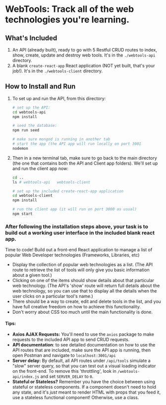 # WebTools: Track all of the web technologies you're learning.

## What's Included

1. An API (already built), ready to go with 5 Restful CRUD routes to index, show, create, update and destroy web tools. It's in the `./webtools-api` directory.
2. A blank `create-react-app` React application (NOT yet built, that's your job!). It's in the `./webtools-client` directory.

## How to Install and Run

1. To set up and run the API, from this directory:

   ```bash
   # set up the API:
   cd webtools-api
   npm install

   # seed the database:
   npm run seed

   # make sure mongod is running in another tab
   # start the app (the API app will run locally on port 3001
   nodemon
   ```

2. Then in a new terminal tab, make sure to go back to the main directory (the one that contains both the API and Client app folders). We'll set up and run the client app now:

   ```bash
   cd ..
   ls # webtools-api   webtools-client

   # set up the included create-react-app application
   cd webtools-client
   npm install

   # run the client app (it will run on port 3000 as usual)
   npm start
   ```
### After following the installation steps above, your task is to build out a working user interface in the included blank react app.

Time to code! Build out a front-end React application to manage a list of popular Web Developer technologies (Frameworks, Libraries, etc)

- Display the collection of popular web technologies as a list. (The API route to retrieve the list of tools will only give you basic information about a given tool.)
- Clicking on one of the items should show details about that particular web technology. (The API's 'show' route will return full details about the web technology, so you can use that to display all the details when the user clicks on a particular tool's name.)
- There should be a way to create, edit and delete tools in the list, and you have full creative freedom on how to achieve this functionality.
- Don't worry about CSS too much until the main functionality is done.

#### Tips:

- **Axios AJAX Requests:** You'll need to use the `axios` package to make requests to the included API app to send CRUD requests.
- **API documentation**: to see detailed documentation on how to use the API routes that are included, make sure the API app is running, then open Postman and navigate to `localhost:3001/api`
- **Server delay:** By default, all API routes under `/api/tools` simulate a "slow" server query, so that you can test out a visual loading indicator on the front-end. To remove this 'throttling', look in `/webtools-api/index.js` and set `SERVER_DELAY` to `0`.
- **Stateful or Stateless?** Remember you have the choice between using stateful or stateless components. If a component doesn't need to hold any state, and it's *just* meant to render HTML with props that you feed it, use a stateless functional component! Otherwise, use a class.
